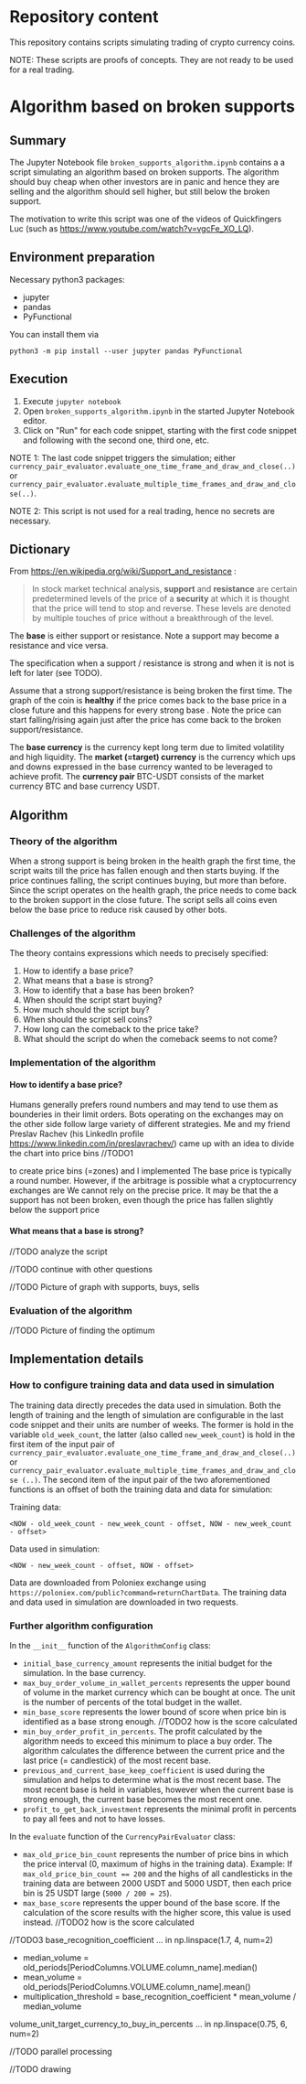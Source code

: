 # Repository content

This repository contains scripts simulating trading of crypto currency coins.

NOTE: These scripts are proofs of concepts. They are not ready to be used for a
real trading.

# Algorithm based on broken supports

## Summary

The Jupyter Notebook file `broken_supports_algorithm.ipynb` contains a
a script simulating an algorithm based on broken supports. The
algorithm should buy cheap when other investors are in panic and hence they
are selling and the algorithm should sell higher, but still below the broken
support.

The motivation to write this script was one of the videos of Quickfingers Luc
(such as https://www.youtube.com/watch?v=vgcFe_XO_LQ).

## Environment preparation

Necessary python3 packages:
- jupyter
- pandas
- PyFunctional

You can install them via

`python3 -m pip install --user jupyter pandas PyFunctional`

## Execution

1. Execute `jupyter notebook`
1. Open `broken_supports_algorithm.ipynb` in the started Jupyter Notebook
editor.
1. Click on "Run" for each code snippet, starting with the first code snippet
and following with the second one, third one, etc.

NOTE 1: The last code snippet triggers the simulation; either
`currency_pair_evaluator.evaluate_one_time_frame_and_draw_and_close(..)` or
`currency_pair_evaluator.evaluate_multiple_time_frames_and_draw_and_close(..)`.

NOTE 2: This script is not used for a real trading, hence no secrets are
necessary.

## Dictionary

From https://en.wikipedia.org/wiki/Support_and_resistance :

> In stock market technical analysis, **support** and **resistance** are certain
predetermined levels of the price of a **security** at which it is thought that
the price will tend to stop and reverse. These levels are denoted by multiple
touches of price without a breakthrough of the level.

The **base** is either support or resistance. Note a support may become
a resistance and vice versa.

The specification when a support / resistance is strong and when it is not is
left for later (see TODO).

Assume that a strong support/resistance is being broken
the first time. The graph of the coin is **healthy** if the price comes back
to the base price in a close future and this happens for every strong base
. Note the price can start falling/rising again just after the price has come
back to the broken support/resistance.

The **base currency** is the currency kept long term due to limited volatility
and high liquidity. The **market (=target) currency** is the currency which
ups and downs expressed in the base currency wanted to be leveraged to
achieve profit. The **currency pair** BTC-USDT consists of the market
currency BTC and base currency USDT.

## Algorithm

### Theory of the algorithm

When a strong support is being broken in the health graph the first time,
the script waits till the price has fallen enough and then starts buying.
If the price continues falling, the script continues buying, but more than
before. Since the script operates on the health graph, the price needs to
come back to the broken support in the close future. The script sells all
coins even below the base price to reduce risk caused by other bots.

### Challenges of the algorithm

The theory contains expressions which needs to precisely specified:
 
1. How to identify a base price?
1. What means that a base is strong?
1. How to identify that a base has been broken?
1. When should the script start buying?
1. How much should the script buy?
1. When should the script sell coins?
1. How long can the comeback to the price take?
1. What should the script do when the comeback seems to not come?

### Implementation of the algorithm

#### How to identify a base price?

Humans generally prefers round numbers and may tend to use them as bounderies
in their limit orders. Bots operating on the exchanges may on the other side
follow large variety of different strategies. Me and my friend Preslav Rachev
(his LinkedIn profile https://www.linkedin.com/in/preslavrachev/) came up with
an idea to divide the chart into price bins //TODO1

 to create price bins (=zones) and I implemented The base price is typically a round number. However, if the arbitrage is possible what a cryptocurrency exchanges are
We cannot rely on the precise price. It may be that the a support has not been broken, even though the price has fallen slightly below the support price



#### What means that a base is strong?

//TODO analyze the script

//TODO continue with other questions

//TODO Picture of graph with supports, buys, sells

### Evaluation of the algorithm

//TODO Picture of finding the optimum

## Implementation details

### How to configure training data and data used in simulation

The training data directly precedes the data used in simulation. Both
the length of training and the length of simulation are configurable in the
last code snippet and their units are number of weeks. The former is hold in
the variable `old_week_count`, the latter (also called `new_week_count`) is
hold in the first item of the input pair of
`currency_pair_evaluator.evaluate_one_time_frame_and_draw_and_close(..)` or
`currency_pair_evaluator.evaluate_multiple_time_frames_and_draw_and_close
(..)`. The second item of the input pair of the two aforementioned functions
is an offset of both the training data and data for simulation:

Training data:
```
<NOW - old_week_count - new_week_count - offset, NOW - new_week_count - offset>
```

Data used in simulation:
```
<NOW - new_week_count - offset, NOW - offset>
```

Data are downloaded from Poloniex exchange using
`https://poloniex.com/public?command=returnChartData`. The training data and
data used in simulation are downloaded in two requests.

### Further algorithm configuration

In the `__init__` function of the `AlgorithmConfig` class:

- `initial_base_currency_amount` represents the initial budget for the
simulation. In the base currency.
- `max_buy_order_volume_in_wallet_percents` represents the upper bound of
volume in the market currency which can be bought at once. The
unit is the number of percents of the total budget in the wallet.
- `min_base_score` represents the lower bound of score when price bin is
identified as a base strong enough. //TODO2 how is the score calculated
- `min_buy_order_profit_in_percents`. The profit calculated by the algorithm
needs to exceed this minimum to place a buy order. The algorithm calculates
the difference between the current price and the last price (= candlestick) of
the most recent base.
- `previous_and_current_base_keep_coefficient` is used during the simulation
and helps to determine what is the most recent base. The most recent base is
held in variables, however when the current base is strong enough, the
current base becomes the most recent one.
- `profit_to_get_back_investment` represents the minimal profit in percents
to pay all fees and not to have losses.

In the `evaluate` function of the `CurrencyPairEvaluator` class:

- `max_old_price_bin_count` represents the number of price bins in which the
price interval (0, maximum of highs in the training data). Example: If
`max_old_price_bin_count == 200` and the highs of all candlesticks
in the training data are between 2000 USDT and 5000 USDT, then each price bin
is 25 USDT large (`5000 / 200 = 25`).
- `max_base_score` represents the upper bound of the base score. If the
calculation of the score results with the higher score, this value is used
instead. //TODO2 how is the score calculated
 
//TODO3
base_recognition_coefficient
 ... in np.linspace(1.7, 4, num=2)
 - median_volume = old_periods[PeriodColumns.VOLUME.column_name].median()
 - mean_volume = old_periods[PeriodColumns.VOLUME.column_name].mean()
 - multiplication_threshold = base_recognition_coefficient * mean_volume / median_volume
 
volume_unit_target_currency_to_buy_in_percents
 ... in np.linspace(0.75, 6, num=2)
 
//TODO parallel processing

//TODO drawing
